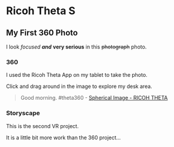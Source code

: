 # Ricoh Theta S
## My First 360 Photo
I look *focused* **_and_** **very serious** in this ~~photograph~~ photo.
### 360
I used the Ricoh Theta App on my tablet to take the photo.

Click and drag around in the image to explore my desk area.

<blockquote data-width="500" data-height="375" class="ricoh-theta-spherical-image" >Good morning. #theta360 - <a href="https://theta360.com/s/csGD1A1iGUYxDUR185Mq9Hs1Y" target="_blank">Spherical Image - RICOH THETA</a></blockquote>
<script async src="https://theta360.com/widgets.js" charset="utf-8"></script>

### Storyscape
This is the second VR project.

It is a little bit more work than the 360 project...

<script src="/scripts/embed.js" data-vizorurl="https://360.vizor.io/embed/mrhayden/button-with-screen"?autoplay=true&noheader=false data-aspect="1.33"></script>
